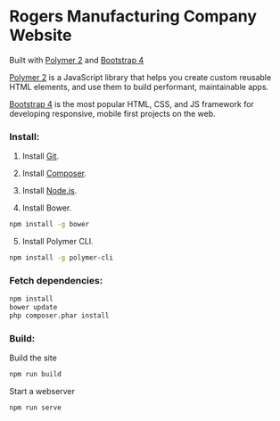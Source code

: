 # Rogers Manufacturing Company Website
Built with [Polymer 2](https://www.polymer-project.org/) and [Bootstrap 4](http://getbootstrap.com/)

[Polymer 2](https://www.polymer-project.org/) is a JavaScript library that helps you create custom reusable HTML elements, and use them to build performant, maintainable apps.

[Bootstrap 4](http://getbootstrap.com/) is the most popular HTML, CSS, and JS framework for developing responsive, mobile first projects on the web.

### Install:

1) Install [Git](https://git-scm.com/downloads).

2) Install [Composer](https://getcomposer.org/).

3) Install [Node.js](https://nodejs.org/en/).

4) Install Bower.

```sh
npm install -g bower
```

5) Install Polymer CLI.

```sh
npm install -g polymer-cli
```

### Fetch dependencies:

```sh
npm install
bower update
php composer.phar install
```

### Build:

Build the site
```sh
npm run build
```

Start a webserver
```sh
npm run serve
```
